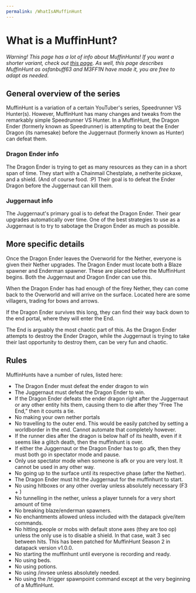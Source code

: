 ```yaml
---
permalink: /WhatIsAMuffinHunt
---
```

# What is a MuffinHunt?

_Warning! This page has a lot of info about MuffinHunts! If you want a shorter variant, check out [this page](index). As well, this page describes MuffinHunt as osfanbuff63 and M3FF1N have made it, you are free to adapt as needed._

## General overview of the series

MuffinHunt is a variation of a certain YouTuber's series, Speedrunner VS Hunter(s). However, MuffinHunt has many changes and tweaks from the remarkably simple Speedrunner VS Hunter.
In a MuffinHunt, the Dragon Ender (formerly known as Speedrunner) is attempting to beat the Ender Dragon (its namesake) before the Juggernaut (formerly known as Hunter) can defeat them.

### Dragon Ender info

The Dragon Ender is trying to get as many resources as they can in a short span of time. They start with a Chainmail Chestplate, a netherite pickaxe, and a shield. (And of course food. :P)
Their goal is to defeat the Ender Dragon before the Juggernaut can kill them.

### Juggernaut info

The Juggernaut's primary goal is to defeat the Dragon Ender. Their gear upgrades automatically over time. One of the best strategies to use as a Juggernaut is to try to sabotage the Dragon Ender as much as possible.

## More specific details

Once the Dragon Ender leaves the Overworld for the Nether, everyone is given their Nether upgrades. The Dragon Ender must locate both a Blaze spawner and Enderman spawner.
These are placed before the MuffinHunt begins. Both the Juggernaut and Dragon Ender can use this.

When the Dragon Ender has had enough of the firey Nether, they can come back to the Overworld and will arrive on the surface. Located here are some villagers, trading for 
bows and arrows.

If the Dragon Ender survives this long, they can find their way back down to the end portal, where they will enter the End.

The End is arguably the most chaotic part of this. As the Dragon Ender attempts to destroy the Ender Dragon, while the Juggernaut is trying to take their last opportunity to destroy them, can be very fun and chaotic.

## Rules

MuffinHunts have a number of rules, listed here:

- The Dragon Ender must defeat the ender dragon to win
- The Juggernaut must defeat the Dragon Ender to win.
- If the Dragon Ender defeats the ender dragon right after the Juggernaut or any other entity hits them, causing them to die after they “Free The End,” then it counts a tie.
- No making your own nether portals
- No travelling to the outer end. This would be easily patched by setting a worldborder in the end. Cannot automate that completely however.
- If the runner dies after the dragon is below half of its health, even if it seems like a glitch death, then the muffinhunt is over.
- If either the Juggernaut or the Dragon Ender has to go afk, then they must both go in spectator mode and pause.
- Only use spectator mode when someone is afk or you are very lost. It cannot be used in any other way.
- No going up to the surface until its respective phase (after the Nether).
- The Dragon Ender must hit the Juggernaut for the muffinhunt to start.
- No using hitboxes or any other overlay unless absolutely necessary (F3 + <key>)
- No tunnelling in the nether, unless a player tunnels for a very short amount of time
- No breaking blaze/enderman spawners.
- No enchantments allowed unless included with the datapack give/item commands.
- No hitting people or mobs with default stone axes (they are too op) unless the only use is to disable a shield. In that case, wait 3 sec between hits. This has been patched for MuffinHunt Season 2 in datapack version v1.0.0.
- No starting the muffinhunt until everyone is recording and ready.
- No using beds.
- No using potions.
- No using /invsee unless absolutely needed.
- No using the /trigger spawnpoint command except at the very beginning of a MuffinHunt.
